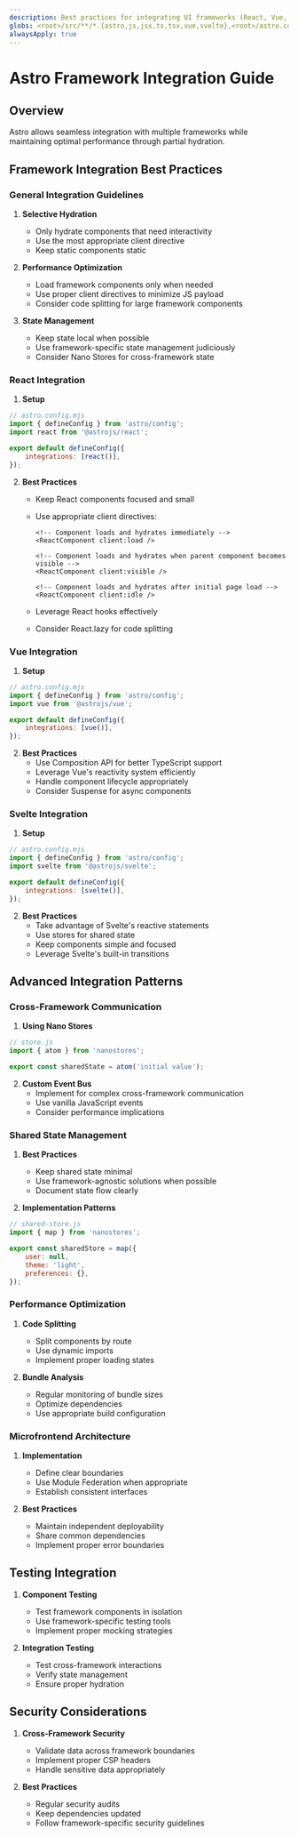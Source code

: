 ```yaml
---
description: Best practices for integrating UI frameworks (React, Vue, Svelte, etc.) with Astro, covering selective hydration (client directives), state management (Nano Stores), cross-framework communication, and performance optimization.
globs: <root>/src/**/*.{astro,js,jsx,ts,tsx,vue,svelte},<root>/astro.config.mjs
alwaysApply: true
---
```


# Astro Framework Integration Guide

## Overview

Astro allows seamless integration with multiple frameworks while maintaining optimal performance through partial hydration.

## Framework Integration Best Practices

### General Integration Guidelines

1. **Selective Hydration**

    - Only hydrate components that need interactivity
    - Use the most appropriate client directive
    - Keep static components static

2. **Performance Optimization**

    - Load framework components only when needed
    - Use proper client directives to minimize JS payload
    - Consider code splitting for large framework components

3. **State Management**
    - Keep state local when possible
    - Use framework-specific state management judiciously
    - Consider Nano Stores for cross-framework state

### React Integration

1. **Setup**

```javascript
// astro.config.mjs
import { defineConfig } from 'astro/config';
import react from '@astrojs/react';

export default defineConfig({
	integrations: [react()],
});
```

2. **Best Practices**
    - Keep React components focused and small
    - Use appropriate client directives:

        ```astro
        <!-- Component loads and hydrates immediately -->
        <ReactComponent client:load />

        <!-- Component loads and hydrates when parent component becomes visible -->
        <ReactComponent client:visible />

        <!-- Component loads and hydrates after initial page load -->
        <ReactComponent client:idle />
        ```

    - Leverage React hooks effectively
    - Consider React.lazy for code splitting

### Vue Integration

1. **Setup**

```javascript
// astro.config.mjs
import { defineConfig } from 'astro/config';
import vue from '@astrojs/vue';

export default defineConfig({
	integrations: [vue()],
});
```

2. **Best Practices**
    - Use Composition API for better TypeScript support
    - Leverage Vue's reactivity system efficiently
    - Handle component lifecycle appropriately
    - Consider Suspense for async components

### Svelte Integration

1. **Setup**

```javascript
// astro.config.mjs
import { defineConfig } from 'astro/config';
import svelte from '@astrojs/svelte';

export default defineConfig({
	integrations: [svelte()],
});
```

2. **Best Practices**
    - Take advantage of Svelte's reactive statements
    - Use stores for shared state
    - Keep components simple and focused
    - Leverage Svelte's built-in transitions

## Advanced Integration Patterns

### Cross-Framework Communication

1. **Using Nano Stores**

```javascript
// store.js
import { atom } from 'nanostores';

export const sharedState = atom('initial value');
```

2. **Custom Event Bus**
    - Implement for complex cross-framework communication
    - Use vanilla JavaScript events
    - Consider performance implications

### Shared State Management

1. **Best Practices**

    - Keep shared state minimal
    - Use framework-agnostic solutions when possible
    - Document state flow clearly

2. **Implementation Patterns**

```javascript
// shared-store.js
import { map } from 'nanostores';

export const sharedStore = map({
	user: null,
	theme: 'light',
	preferences: {},
});
```

### Performance Optimization

1. **Code Splitting**

    - Split components by route
    - Use dynamic imports
    - Implement proper loading states

2. **Bundle Analysis**
    - Regular monitoring of bundle sizes
    - Optimize dependencies
    - Use appropriate build configuration

### Microfrontend Architecture

1. **Implementation**

    - Define clear boundaries
    - Use Module Federation when appropriate
    - Establish consistent interfaces

2. **Best Practices**
    - Maintain independent deployability
    - Share common dependencies
    - Implement proper error boundaries

## Testing Integration

1. **Component Testing**

    - Test framework components in isolation
    - Use framework-specific testing tools
    - Implement proper mocking strategies

2. **Integration Testing**
    - Test cross-framework interactions
    - Verify state management
    - Ensure proper hydration

## Security Considerations

1. **Cross-Framework Security**

    - Validate data across framework boundaries
    - Implement proper CSP headers
    - Handle sensitive data appropriately

2. **Best Practices**
    - Regular security audits
    - Keep dependencies updated
    - Follow framework-specific security guidelines
